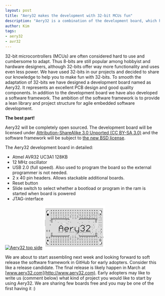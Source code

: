 ```yaml
---
layout: post
title: "Aery32 makes the development with 32-bit MCUs fun"
description: "Aery32 is a combination of the development board, which has AVR32 microcontroller, and software framework for rapid prototyping."
author: Kim
tags:
- aery32
- avr32
---
```


32-bit microcontrollers (MCUs) are often considered hard to use and cumbersome to adapt. Thus 8-bits are still popular among hobbyist and hardware designers, although 32-bits offer way more functionality and uses even less power. We have used 32-bits in our projects and decided to share our knowledge to help you to make fun with 32-bits. To smooth the adaptation of 32-bits we have designed a development board named as Aery32. It represents an excellent PCB design and good quality components. In addition to the development board we have also developed a software framework. The ambition of the software framework is to provide a lean library and project structure for agile embedded software development.

__The best part!__

Aery32 will be completely open sourced. The development board will be licensed under [Attribution-ShareAlike 3.0 Unported (CC BY-SA 3.0)](http://creativecommons.org/licenses/by-sa/3.0/) and the software framework will be subject to [the new BSD license](http://www.opensource.org/licenses/BSD-3-Clause).

The Aery32 development board in detailed:

- Atmel AVR32 UC3A1 128KB
- 12 MHz oscillator
- USB 2.0 (full speed). Also used to program the board so the external programmer is not needed.
- 2 x 40 pin headers. Allows stackable additional boards.
- Reset button
- Slide switch to select whether a bootload or program in the ram is started when board is powered
- JTAG-interface

<a class="fancy" href="/images/aery32top.png" title="Aery32 top side">
<img itemprop="image" src="{{ site.url }}/images/thumbs/aery32top.png" alt="Aery32 top side" /></a>
<a class="fancy" href="/images/aery32bottom.png" title="Aery32 bottom side">
<img src="/images/thumbs/aery32bottom.png" alt="Aery32 bottom side" /></a>

We are about to start assembling next week and looking forward to soft release the software framework in GitHub for early adopters. Consider this like a release candidate. The final release is likely happen in March at [www.aery32.com](http://www.aery32.com). Early adopters may like to write us (comment below) what kind of project you would like to start by using Aery32. We are sharing few boards free and you may be one of the first having it :)

